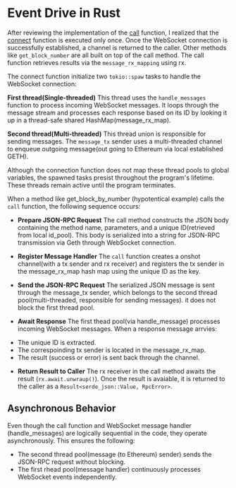 # Event Drive in Rust

After reviewing the implementation of the [call](../execution_chain/mod.rs) function, I realized that the [connect](../execution_chain/mod.rs) function is executed only once. Once the WebSocket connection is successfully established, a channel is returned to the caller. Other methods like `get_block_number` are all built on top of the call method. The call function retrieves results via the `message_rx_mapping` using rx.

The connect function initialize two `tokio::spaw` tasks to handle the WebSocket connection:

**First thread(Single-threaded)**
This thread uses the `handle_messages` function to process incoming WebSocket messages. It loops through the message stream and processes each response based on its ID by looking it up in a thread-safe shared HashMap(message_rx_map).

**Second thread(Multi-threaded)**
This thread union is responsible for sending messages. The `message_tx` sender uses a multi-threaded channel to enqueue outgoing message(out going to Ethereum via local established GETH).

Although the connection function does not map these thread pools to global variables, the spawned tasks presist throughout the program's lifetime. These threads remain active until the program terminates.

When a method like get_block_by_number (hypotentical example) calls the `call` function, the following sequence occurs:

- **Prepare JSON-RPC Request**
  The call method constructs the JSON body containing the method name, parameters, and a unique ID(retrieved from local id_pool).
  This body is serialized into a string for JSON-RPC transmission via Geth through WebSocket connection.

- **Register Message Handler**
  The `call` function creates a onshot channel(with a tx sender and rx receiver) and registers the tx sender in the message_rx_map hash map using the unique ID as the key.

- **Send the JSON-RPC Request**
  The serialized JSON message is sent through the message_tx sender, which belongs to the second thread pool(multi-threaded, responsible for sending messages). it does not block the first thread pool.

- **Await Response**
  The first thead pool(via handle_message) processes incoming WebSocket messages. When a response message arrvies:

* The unique ID is extracted.
* The correspoinding tx sender is located in the message_rx_map.
* The result (success or error) is sent back through the channel.

- **Return Result to Caller**
  The rx receiver in the call method awaits the result (`rx.await.unwraup()`). Once the result is avaiable, it is returned to the caller as a `Result<serde_json::Value, RpcError>`.

## Asynchronous Behavior

Even though the call function and WebSocket message handler (handle_messages) are logically sequential in the code, they operate asynchronously. This ensures the following:

- The second thread pool(message (to Ethereum) sender) sends the JSON-RPC request without blocking.
- The first rhead pool(message handler) continuously processes WebSocket events independently.
